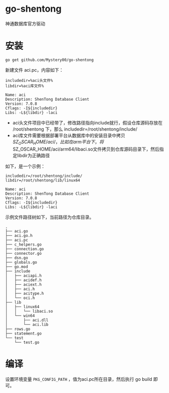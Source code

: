 # go-shentong
神通数据库官方驱动

# 安装
```shell
go get github.com/Mystery00/go-shentong
```

新建文件 aci.pc，内容如下：
```
includedir=%aci头文件%
libdir=%aci库文件%

Name: aci
Description: ShenTong Database Client
Version: 7.0.8
Cflags: -I${includedir}
Libs: -L${libdir} -laci
```

- aci头文件项目中已经带了，修改路径指向include就行，假设仓库源码存放在 /root/shentong 下，那么 includedir=/root/shentong/include/
- aci库文件需要根据部署平台从数据库中的安装目录中拷贝$SZ_OSCAR_HOME/aci/，比如在arm平台下，将$SZ_OSCAR_HOME/aci/arm64/libaci.so文件拷贝到仓库源码目录下，然后指定libdir为正确路径

如下，是一个示例：
```
includedir=/root/shentong/include/
libdir=/root/shentong/lib/linux64

Name: aci
Description: ShenTong Database Client
Version: 7.0.8
Cflags: -I${includedir}
Libs: -L${libdir} -laci
```
示例文件路径树如下，当前路径为仓库目录。
```
.
├── aci.go
├── aci.go.h
├── aci.pc
├── c_helpers.go
├── connection.go
├── connector.go
├── dsn.go
├── globals.go
├── go.mod
├── include
│   ├── aciapi.h
│   ├── acidef.h
│   ├── aciext.h
│   ├── aci.h
│   ├── acitype.h
│   └── oci.h
├── lib
│   ├── linux64
│   │   └── libaci.so
│   └── win64
│       ├── aci.dll
│       └── aci.lib
├── rows.go
├── statement.go
└── test
    └── test.go
```

# 编译
设置环境变量 `PKG_CONFIG_PATH` ，值为aci.pc所在目录，然后执行 go build 即可。